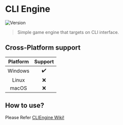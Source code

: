 # CLI Engine

![Version](https://img.shields.io/badge/Version-v0.4.0-blue)

> Simple game engine that targets on CLI interface.

## Cross-Platform support

| Platform | Support |
| :---: | :---: |
| Windows | ✔️ |
| Linux | ❌ |
| macOS | ❌ |

## How to use?

Please Refer [CLIEngine Wiki!](https://github.com/Ootzk/CLIEngine/wiki)